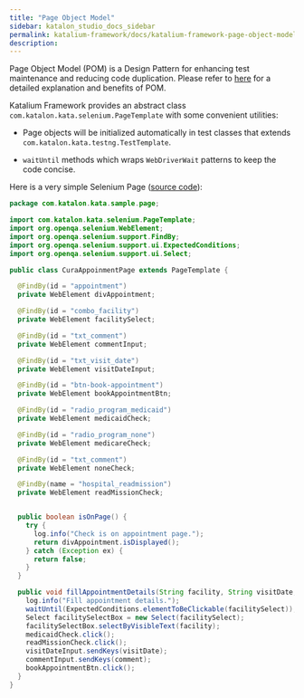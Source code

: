 ```yaml
---
title: "Page Object Model" 
sidebar: katalon_studio_docs_sidebar
permalink: katalium-framework/docs/katalium-framework-page-object-model.html
description:
---
```


Page Object Model (POM) is a Design Pattern for enhancing test maintenance and reducing code duplication. Please refer to [here](https://www.seleniumhq.org/docs/06_test_design_considerations.jsp#page-object-design-pattern) for a detailed explanation and benefits of POM.

Katalium Framework provides an abstract class `com.katalon.kata.selenium.PageTemplate` with some convenient utilities:

* Page objects will be initialized automatically in test classes that extends `com.katalon.kata.testng.TestTemplate`.

* `waitUntil` methods which wraps `WebDriverWait` patterns to keep the code concise.

Here is a very simple Selenium Page ([source code](https://github.com/katalon-studio/katalium-sample/blob/master/src/test/java/com/katalon/kata/sample/page/CuraAppoinmentPage.java)):

```java
package com.katalon.kata.sample.page;

import com.katalon.kata.selenium.PageTemplate;
import org.openqa.selenium.WebElement;
import org.openqa.selenium.support.FindBy;
import org.openqa.selenium.support.ui.ExpectedConditions;
import org.openqa.selenium.support.ui.Select;

public class CuraAppoinmentPage extends PageTemplate {

  @FindBy(id = "appointment")
  private WebElement divAppointment;

  @FindBy(id = "combo_facility")
  private WebElement facilitySelect;

  @FindBy(id = "txt_comment")
  private WebElement commentInput;

  @FindBy(id = "txt_visit_date")
  private WebElement visitDateInput;

  @FindBy(id = "btn-book-appointment")
  private WebElement bookAppointmentBtn;

  @FindBy(id = "radio_program_medicaid")
  private WebElement medicaidCheck;

  @FindBy(id = "radio_program_none")
  private WebElement medicareCheck;

  @FindBy(id = "txt_comment")
  private WebElement noneCheck;

  @FindBy(name = "hospital_readmission")
  private WebElement readMissionCheck;


  public boolean isOnPage() {
    try {
      log.info("Check is on appointment page.");
      return divAppointment.isDisplayed();
    } catch (Exception ex) {
      return false;
    }
  }

  public void fillAppointmentDetails(String facility, String visitDate, String comment) {
    log.info("Fill appointment details.");
    waitUntil(ExpectedConditions.elementToBeClickable(facilitySelect));
    Select facilitySelectBox = new Select(facilitySelect);
    facilitySelectBox.selectByVisibleText(facility);
    medicaidCheck.click();
    readMissionCheck.click();
    visitDateInput.sendKeys(visitDate);
    commentInput.sendKeys(comment);
    bookAppointmentBtn.click();
  }
}
```